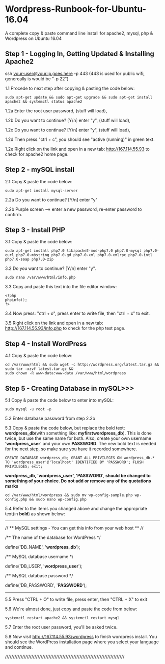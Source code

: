 # Wordpress-Runbook-for-Ubuntu-16.04
A complete copy &amp; paste command line install for apache2, mysql, php &amp; Wordpress on Ubuntu 16.04

## Step 1 - Logging In, Getting Updated & Installing Apache2

ssh your-user@your.ip.goes.here -p 443 (443 is used for public wifi, genereally is would be "-p 22")

1.1 Procede to next step after copying & pasting the code below:

```
sudo apt-get update && sudo apt-get upgrade && sudo apt-get install apache2 && systemctl status apache2
```
1.2a Enter the root user password, (stuff will load),

1.2b Do you want to continue? [Y/n] enter "y", (stuff will load),

1.2c Do you want to continue? [Y/n] enter "y", (stuff will load),

1.2d Then press "ctrl + c", you should see "active (running)" in green text.

1.2e Right click on the link and open in a new tab: http://167.114.55.93 to check for apache2 home page.

## Step 2 - mySQL install

2.1 Copy & paste the code below:

```
sudo apt-get install mysql-server 
```
2.2a Do you want to continue? [Y/n] enter "y"

2.2b Purple screen --> enter a new password, re-enter password to confirm.

## Step 3 - Install PHP

3.1 Copy & paste the code below:

```
sudo apt-get install php7.0 libapache2-mod-php7.0 php7.0-mysql php7.0-curl php7.0-mbstring php7.0-gd php7.0-xml php7.0-xmlrpc php7.0-intl php7.0-soap php7.0-zip

```
	
3.2 Do you want to continue? [Y/n] enter "y".

```
sudo nano /var/www/html/info.php 
```

3.3 Copy and paste this text into the file editor window:

```
<?php
phpinfo();
?>
```

3.4 Now press: "ctrl + o", press enter to write file, then "ctrl + x" to exit.

3.5 Right click on the link and open in a new tab: http://167.114.55.93/info.php to check for the php test page.

## Step 4 - Install WordPress

4.1 Copy & paste the code below:
```
cd /var/www/html && sudo wget -c http://wordpress.org/latest.tar.gz && sudo tar -xzvf latest.tar.gz && 
sudo chown -R www-data:www-data /var/www/html/wordpress
```

## Step 5 - Creating Database in mySQL>>>

5.1 Copy & paste the code below to enter into mySQL:
```
sudo mysql -u root -p 
```

5.2 Enter database password from step 2.2b

5.3 Copy & paste the code below, but replace the bold text: **wordpress_db**(with something like: **myfirstwordpress_db**). This is done twice, but use the same name for both. Also, create your own username '**wordpress_user**' and your own **PASSWORD**. The new bold text is needed for the next step, so make sure you have it recorded somewhere.

```
CREATE DATABASE wordpress_db; GRANT ALL PRIVILEGES ON wordpress_db.* TO 'wordpress_user'@'localhost' IDENTIFIED BY 'PASSWORD'; FLUSH PRIVILEGES; exit;
```

**wordpress_db, 'wordpress_user', 'PASSWORD', should be changed to something of your choice. Do not add or remove any of the quotations marks**

```
cd /var/www/html/wordpress && sudo mv wp-config-sample.php wp-config.php && sudo nano wp-config.php
```

5.4 Refer to the items you changed above and change the appropriate text(in **bold**) as shown below:

________________________________________________________________________

// ** MySQL settings - You can get this info from your web host ** //

/** The name of the database for WordPress */

define('DB_NAME', '**wordpress_db**');                

/** MySQL database username */

define('DB_USER', '**wordpress_user**');             

/** MySQL database password */

define('DB_PASSWORD', '**PASSWORD**');        

________________________________________________________________________

5.5 Press "CTRL + O" to write file, press enter, then "CTRL + X" to exit

5.6 We're almost done, just copy and paste the code from below:
```
systemctl restart apache2 && systemctl restart mysql
```
5.7 Enter the root user password, you'll be asked twice.

5.8 Now visit http://167.114.55.93/wordpress to finish wordpress install. You should see the WordPress installation page where you select your language and continue.


/////////////////////////////////////////////////////////////////////////////
